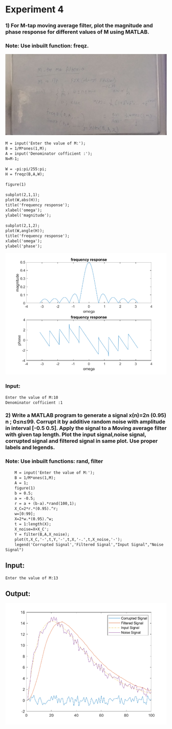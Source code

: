 # Experiment 4

### 1) For M-tap moving average filter, plot the magnitude and phase response for different values of M using MATLAB.
### Note: Use inbuilt function: freqz.
![](Images/M_tap.jpeg)

    M = input('Enter the value of M:');
    B = 1/M*ones(1,M);
    A = input('Denominator cofficient :');
    N=M-1;

    W = -pi:pi/255:pi;
    H = freqz(B,A,W);

    figure(1)

    subplot(2,1,1);
    plot(W,abs(H));
    title('frequency response');
    xlabel('omega');
    ylabel('magnitude');

    subplot(2,1,2);
    plot(W,angle(H));
    title('frequency response');
    xlabel('omega');
    ylabel('phase');

![](Images/freq_res.png)

### Input:
    Enter the value of M:10
    Denominator cofficient :1

### 2)  Write a MATLAB program to generate a signal x(n)=2n (0.95) n ; 0≤n≤99. Corrupt it by additive random noise with amplitude in interval [-0.5 0.5]. Apply the signal to a Moving average filter with given tap length. Plot the input signal,noise signal, corrupted signal and filtered signal in same plot. Use proper labels and legends.
### Note: Use inbuilt functions: rand, filter

        M = input('Enter the value of M:');
        B = 1/M*ones(1,M);
        A = 1;
        figure(1)
        b = 0.5;
        a = -0.5;
        r = a + (b-a).*rand(100,1);
        X_C=2*r.*(0.95).^r;
        w=[0:99];
        X=2*w.*(0.95).^w;
        t = 1:length(X);
        X_noise=X+X_C';
        Y = filter(B,A,X_noise);
        plot(t,X_C,'-',t,Y,'-',t,X,'-.',t,X_noise,'-');
        legend('Corrupted Signal','Filtered Signal',"Input Signal","Noise Signal")
 ## Input:
    Enter the value of M:13

## Output:
![](Images/Ex_4_2.png)
